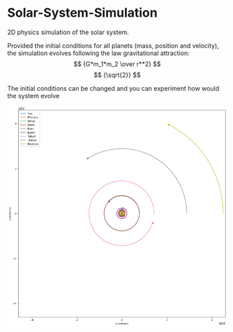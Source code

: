 # Solar-System-Simulation
2D physics simulation of the solar system.

Provided the initial conditions for all planets (mass, position and velocity), the simulation evolves following the law gravitational attraction:
$$ {G*m_1*m_2 \over r**2} $$
$$ {\sqrt{2}} $$

The initial conditions can be changed and you can experiment how would the system evolve

![alt_text](https://github.com/ygbuil/Solar-System-Simulation/blob/main/simulation_plot.png)
